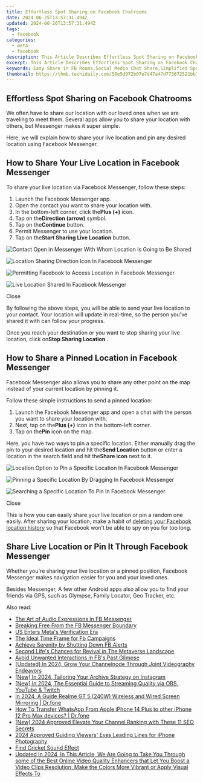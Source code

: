 ```yaml
---
title: Effortless Spot Sharing on Facebook Chatrooms
date: 2024-06-25T13:57:31.494Z
updated: 2024-06-26T13:57:31.494Z
tags:
  - facebook
categories:
  - meta
  - facebook
description: This Article Describes Effortless Spot Sharing on Facebook Chatrooms
excerpt: This Article Describes Effortless Spot Sharing on Facebook Chatrooms
keywords: Easy Share in FB Rooms,Social Media Chat Share,Simplified Spot Sharing,Seamless Chat Broadcasting,Unhindered Room Tagging,Instant Room Content Share,Quick Sharing on Chat
thumbnail: https://thmb.techidaily.com/58e5d972b07e7d47a47d775672521bb7b4d26dbdad2027a1e368bc81a0dd6f11.jpg
---
```


## Effortless Spot Sharing on Facebook Chatrooms

 We often have to share our location with our loved ones when we are traveling to meet them. Several apps allow you to share your location with others, but Messenger makes it super simple.

 Here, we will explain how to share your live location and pin any desired location using Facebook Messenger.

## How to Share Your Live Location in Facebook Messenger

 To share your live location via Facebook Messenger, follow these steps:

1. Launch the Facebook Messenger app.
2. Open the contact you want to share your location with.
3. In the bottom-left corner, click the**Plus (+)** icon.
4. Tap on the**Direction (arrow)** symbol.
5. Tap on the**Continue** button.
6. Permit Messenger to use your location.
7. Tap on the**Start Sharing Live Location** button.

![Contact Open in Messenger With Whom Location Is Going to Be Shared](https://static1.makeuseofimages.com/wordpress/wp-content/uploads/2022/04/1-Contact-Open-in-Messenger-WIth-Whom-Location-Is-Going-to-Be-Shared.jpg)

![Location Sharing Direction Icon In Facebook Messenger](https://static1.makeuseofimages.com/wordpress/wp-content/uploads/2022/04/2-Location-Sharing-Direction-Icon-In-Facebook-Messenger.jpg)

![Permitting Facebook to Access Location in Facebook Messenger](https://static1.makeuseofimages.com/wordpress/wp-content/uploads/2022/04/3-Permitting-Facebook-to-Access-Location-in-Facebook-Messenger.jpg)

![Live Location Shared In Facebook Messenger](https://static1.makeuseofimages.com/wordpress/wp-content/uploads/2022/04/4-Live-Location-Shared-In-Facebook-Messenger.jpg)

Close

 By following the above steps, you will be able to send your live location to your contact. Your location will update in real-time, so the person you've shared it with can follow your progress.

 Once you reach your destination or you want to stop sharing your live location, click on**Stop Sharing Location** .

## How to Share a Pinned Location in Facebook Messenger

 Facebook Messenger also allows you to share any other point on the map instead of your current location by pinning it.

Follow these simple instructions to send a pinned location:

1. Launch the Facebook Messenger app and open a chat with the person you want to share your location with.
2. Next, tap on the**Plus (+)** icon in the bottom-left corner.
3. Tap on the**Pin** icon on the map.

 Here, you have two ways to pin a specific location. Either manually drag the pin to your desired location and hit the**Send Location** button or enter a location in the search field and hit the**Share icon** next to it.

![Location Option to Pin a Specific Location In Facebook Messenger](https://static1.makeuseofimages.com/wordpress/wp-content/uploads/2022/04/5-Location-Option-to-Pin-a-Specific-Location-In-Facebook-Messenger.jpg)

![Pinning a Specific Location By Dragging In Facebook Messenger](https://static1.makeuseofimages.com/wordpress/wp-content/uploads/2022/04/6-Pinning-a-Specific-Location-By-Dragging-In-Facebook-Messenger.jpg)

![Searching a Specific Location To Pin In Facebook Messenger](https://static1.makeuseofimages.com/wordpress/wp-content/uploads/2022/04/7-Searching-a-Specific-Location-To-Pin-In-Facebook-Messenger.jpg)

Close

 This is how you can easily share your live location or pin a random one easily. After sharing your location, make a habit of [deleting your Facebook location history](https://www.makeuseof.com/tag/view-delete-location-history-facebook/) so that Facebook won't be able to spy on you for too long.

## Share Live Location or Pin It Through Facebook Messenger

 Whether you're sharing your live location or a pinned position, Facebook Messenger makes navigation easier for you and your loved ones.

 Besides Messenger, A few other Android apps also allow you to find your friends via GPS, such as Glympse, Family Locator, Geo Tracker, etc.


<ins class="adsbygoogle"
     style="display:block"
     data-ad-format="autorelaxed"
     data-ad-client="ca-pub-7571918770474297"
     data-ad-slot="1223367746"></ins>



<ins class="adsbygoogle"
     style="display:block"
     data-ad-client="ca-pub-7571918770474297"
     data-ad-slot="8358498916"
     data-ad-format="auto"
     data-full-width-responsive="true"></ins>

<span class="atpl-alsoreadstyle">Also read:</span>
<div><ul>
<li><a href="https://facebook.techidaily.com/the-art-of-audio-expressions-in-fb-messenger/"><u>The Art of Audio Expressions in FB Messenger</u></a></li>
<li><a href="https://facebook.techidaily.com/breaking-free-from-the-fb-messenger-boundary/"><u>Breaking Free From the FB Messenger Boundary</u></a></li>
<li><a href="https://facebook.techidaily.com/us-enters-metas-verification-era/"><u>US Enters Meta's Verification Era</u></a></li>
<li><a href="https://facebook.techidaily.com/the-ideal-time-frame-for-fb-campaigns/"><u>The Ideal Time Frame for Fb Campaigns</u></a></li>
<li><a href="https://facebook.techidaily.com/achieve-serenity-by-shutting-down-fb-alerts/"><u>Achieve Serenity by Shutting Down FB Alerts</u></a></li>
<li><a href="https://facebook.techidaily.com/second-lifes-chances-for-revival-in-the-metaverse-landscape/"><u>Second Life's Chances for Revival in The Metaverse Landscape</u></a></li>
<li><a href="https://facebook.techidaily.com/avoid-unwanted-interactions-in-fbs-past-glimpse/"><u>Avoid Unwanted Interactions in FB's Past Glimpse</u></a></li>
<li><a href="https://youtube-web.techidaily.com/ed-in-2024-grow-your-channelnode-through-joint-videography-endeavors/"><u>[Updated] In 2024, Grow Your Channelnode Through Joint Videography Endeavors</u></a></li>
<li><a href="https://instagram-video-files.techidaily.com/new-in-2024-tailoring-your-archive-strategy-on-instagram/"><u>[New] In 2024, Tailoring Your Archive Strategy on Instagram</u></a></li>
<li><a href="https://visual-screen-recording.techidaily.com/new-in-2024-the-essential-guide-to-streaming-quality-via-obs-youtube-and-twitch/"><u>[New] In 2024, The Essential Guide to Streaming Quality via OBS, YouTube & Twitch</u></a></li>
<li><a href="https://screen-mirror.techidaily.com/in-2024-a-guide-realme-gt-5-240w-wireless-and-wired-screen-mirroring-drfone-by-drfone-android/"><u>In 2024, A Guide Realme GT 5 (240W) Wireless and Wired Screen Mirroring | Dr.fone</u></a></li>
<li><a href="https://techidaily.com/how-to-transfer-whatsapp-from-apple-iphone-14-plus-to-other-iphone-12-pro-max-devices-drfone-by-drfone-transfer-whatsapp-from-ios-transfer-whatsapp-from-ios/"><u>How To Transfer WhatsApp From Apple iPhone 14 Plus to other iPhone 12 Pro Max devices? | Dr.fone</u></a></li>
<li><a href="https://facebook-video-footage.techidaily.com/new-2024-approved-elevate-your-channel-ranking-with-these-11-seo-secrets/"><u>[New] 2024 Approved  Elevate Your Channel Ranking with These 11 SEO Secrets</u></a></li>
<li><a href="https://some-knowledge.techidaily.com/2024-approved-guiding-viewers-eyes-leading-lines-for-iphone-photography/"><u>2024 Approved  Guiding Viewers' Eyes  Leading Lines for iPhone Photography</u></a></li>
<li><a href="https://sound-tweaking.techidaily.com/find-cricket-sound-effect/"><u>Find Cricket Sound Effect</u></a></li>
<li><a href="https://ai-driven-video-production.techidaily.com/updated-in-2024-in-this-article-we-are-going-to-take-you-through-some-of-the-best-online-video-quality-enhancers-that-let-you-boost-a-video-clips-resolution/"><u>Updated In 2024, In This Article, We Are Going to Take You Through some of the Best Online Video Quality Enhancers that Let You Boost a Video Clips Resolution, Make the Colors More Vibrant or Apply Visual Effects To</u></a></li>
</ul></div>
